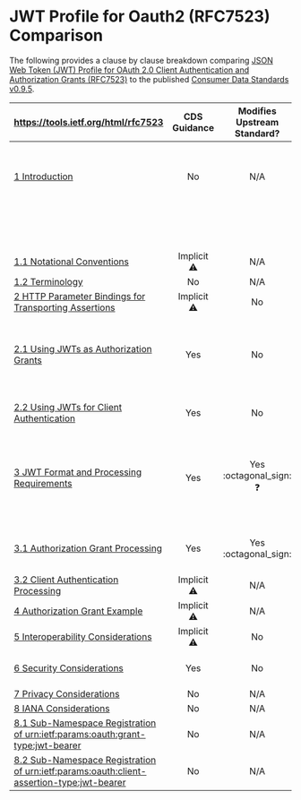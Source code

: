# JWT Profile for Oauth2 (RFC7523) Comparison

The following provides a clause by clause breakdown comparing [JSON Web Token (JWT) Profile for OAuth 2.0 Client Authentication and Authorization Grants (RFC7523)](https://tools.ietf.org/html/rfc7523) to the published [Consumer Data Standards v0.9.5](https://consumerdatastandardsaustralia.github.io/standards).

|  **https://tools.ietf.org/html/rfc7523** | **CDS Guidance** | **Modifies Upstream Standard?** | **Summary** |
| --- | :---: | :---: | --- |
|  [1 Introduction](https://tools.ietf.org/html/rfc7523#section-1) | No | N/A | _"The process by which the client obtains the JWT, prior to exchanging it with the authorization server or using it for client authentication, is out of scope."_ |
| | | | The proposed model obtains the public key from the ACCC Register |
|  [1.1 Notational Conventions](https://tools.ietf.org/html/rfc7523#section-1.1) | Implicit :warning: | N/A | [Aligned to Standards](https://consumerdatastandardsaustralia.github.io/standards/#introduction "Aligned to Standards") |
|  [1.2 Terminology](https://tools.ietf.org/html/rfc7523#section-1.2) | No | N/A |  |
|  [2 HTTP Parameter Bindings for Transporting Assertions](https://tools.ietf.org/html/rfc7523#section-2) | Implicit :warning: | No |  |
|  [2.1 Using JWTs as Authorization Grants](https://tools.ietf.org/html/rfc7523#section-2.1) | Yes | No | The CDS supports only the `private_key_jwt` client authentication method and therefore the `urn:ietf:params:oauth:grant-type:jwt-bearer` grant type is **REMOVED** |
|  [2.2 Using JWTs for Client Authentication](https://tools.ietf.org/html/rfc7523#section-2.2) | Yes | No | OpenID Connect Core Specification specifies the `client_id` is **MANDATORY** |
|  [3 JWT Format and Processing Requirements](https://tools.ietf.org/html/rfc7523#section-3) | Yes | Yes :octagonal_sign: :question: | The CDS specifies that `iss` is to be set to the same value as `client-id`. This clause specifies RFC3986 is a **URI** standard which means `client-id` is *invalid* but the comparison is simple string, not *technically* a failure?
|  [3.1 Authorization Grant Processing](https://tools.ietf.org/html/rfc7523#section-3.1) | Yes | Yes :octagonal_sign: | JWT Authorization Grants are **DISABLED** as part of [Client Authentication](https://consumerdatastandardsaustralia.github.io/standards/#client-authentication). Continuation of *2.1* 
| [3.2 Client Authentication Processing](https://tools.ietf.org/html/rfc7523#section-3.2) | Implicit :warning: | N/A | CDS does not explicitly document error states |
|  [4 Authorization Grant Example](https://tools.ietf.org/html/rfc7523#section-4) | Implicit :warning: | N/A | Keys different due to above changes |
|  [5 Interoperability Considerations](https://tools.ietf.org/html/rfc7523#section-5) | Implicit :warning: | No | FAPI Specifies that `PS256` replaces `RS256` |
|  [6 Security Considerations](https://tools.ietf.org/html/rfc7523#section-6) | Yes | No | OpenID Connect Core implements replay protection with `jti` |
|  [7 Privacy Considerations](https://tools.ietf.org/html/rfc7523#section-7) | No | N/A | |
|  [8 IANA Considerations](https://tools.ietf.org/html/rfc7523#section-8) | No | N/A |  |
|  [8.1 Sub-Namespace Registration of urn:ietf:params:oauth:grant-type:jwt-bearer](https://tools.ietf.org/html/rfc7523#page-10) | No | N/A | JWT Authorization Grants are **DISABLED** |
|  [8.2 Sub-Namespace Registration of urn:ietf:params:oauth:client-assertion-type:jwt-bearer](https://tools.ietf.org/html/rfc7523#page-10) | No | N/A | CDS uses this namespace |
